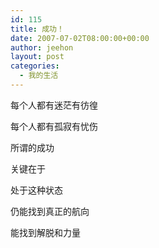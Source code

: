 ```yaml
---
id: 115
title: 成功！
date: 2007-07-02T08:00:00+00:00
author: jeehon
layout: post
categories:
  - 我的生活
---
```

每个人都有迷茫有彷徨
  
每个人都有孤寂有忧伤
  
所谓的成功
  
关键在于
  
处于这种状态
  
仍能找到真正的航向
  
能找到解脱和力量